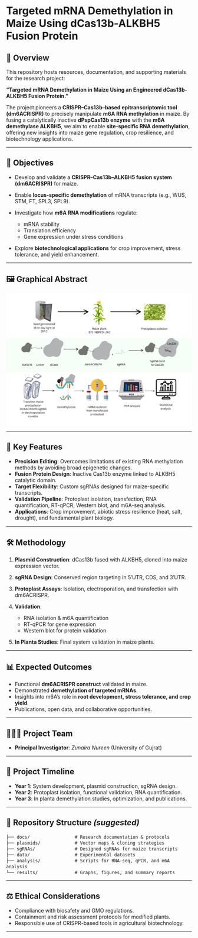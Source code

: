 
# Targeted mRNA Demethylation in Maize Using dCas13b-ALKBH5 Fusion Protein

## 📖 Overview

This repository hosts resources, documentation, and supporting materials for the research project:

**“Targeted mRNA Demethylation in Maize Using an Engineered dCas13b-ALKBH5 Fusion Protein.”**

The project pioneers a **CRISPR–Cas13b–based epitranscriptomic tool (dm6ACRISPR)** to precisely manipulate **m6A RNA methylation** in maize. By fusing a catalytically inactive **dPspCas13b enzyme** with the **m6A demethylase ALKBH5**, we aim to enable **site-specific RNA demethylation**, offering new insights into maize gene regulation, crop resilience, and biotechnology applications.

---

## 🎯 Objectives

* Develop and validate a **CRISPR–Cas13b–ALKBH5 fusion system (dm6ACRISPR)** for maize.
* Enable **locus-specific demethylation** of mRNA transcripts (e.g., WUS, STM, FT, SPL3, SPL9).
* Investigate how **m6A RNA modifications** regulate:

  * mRNA stability
  * Translation efficiency
  * Gene expression under stress conditions
* Explore **biotechnological applications** for crop improvement, stress tolerance, and yield enhancement.

---

## 🖼️ Graphical Abstract

![dm6ACRISPR Graphical Abstract](https://github.com/zunairanureen/RNA_Demethylation/blob/main/pic.jpg)

---

## 🧬 Key Features

* **Precision Editing**: Overcomes limitations of existing RNA methylation methods by avoiding broad epigenetic changes.
* **Fusion Protein Design**: Inactive Cas13b enzyme linked to ALKBH5 catalytic domain.
* **Target Flexibility**: Custom sgRNAs designed for maize-specific transcripts.
* **Validation Pipeline**: Protoplast isolation, transfection, RNA quantification, RT-qPCR, Western blot, and m6A-seq analysis.
* **Applications**: Crop improvement, abiotic stress resilience (heat, salt, drought), and fundamental plant biology.

---

## 🛠️ Methodology

1. **Plasmid Construction**: dCas13b fused with ALKBH5, cloned into maize expression vector.
2. **sgRNA Design**: Conserved region targeting in 5′UTR, CDS, and 3′UTR.
3. **Protoplast Assays**: Isolation, electroporation, and transfection with dm6ACRISPR.
4. **Validation**:

   * RNA isolation & m6A quantification
   * RT-qPCR for gene expression
   * Western blot for protein validation
5. **In Planta Studies**: Final system validation in maize plants.

---

## 📊 Expected Outcomes

* Functional **dm6ACRISPR construct** validated in maize.
* Demonstrated **demethylation of targeted mRNAs**.
* Insights into m6A’s role in **root development, stress tolerance, and crop yield**.
* Publications, open data, and collaborative opportunities.

---

## 🧑‍🤝‍🧑 Project Team

* **Principal Investigator**: *Zunaira Nureen* (University of Gujrat)

---

## 📅 Project Timeline

* **Year 1**: System development, plasmid construction, sgRNA design.
* **Year 2**: Protoplast isolation, functional validation, RNA quantification.
* **Year 3**: In planta demethylation studies, optimization, and publications.

---

## 📂 Repository Structure *(suggested)*

```
├── docs/                 # Research documentation & protocols
├── plasmids/             # Vector maps & cloning strategies
├── sgRNAs/               # Designed sgRNAs for maize transcripts
├── data/                 # Experimental datasets
├── analysis/             # Scripts for RNA-seq, qPCR, and m6A analysis
└── results/              # Graphs, figures, and summary reports
```

---

## ⚖️ Ethical Considerations

* Compliance with biosafety and GMO regulations.
* Containment and risk assessment protocols for modified plants.
* Responsible use of CRISPR-based tools in agricultural biotechnology.

---
